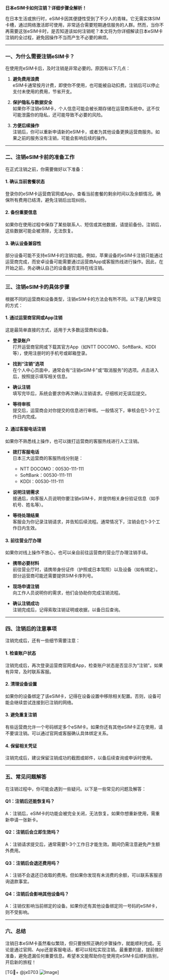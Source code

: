 **日本eSIM卡如何注销？详细步骤全解析！**

在日本生活或旅行时，eSIM卡因其便捷性受到了不少人的青睐。它无需实体SIM卡槽，通过网络激活即可使用，非常适合需要短期通信服务的人群。然而，当你不再需要这张eSIM卡时，是否知道该如何注销呢？本文将为你详细解读日本eSIM卡注销的全过程，避免因操作不当而产生不必要的麻烦。

---

### **一、为什么需要注销eSIM卡？**

在使用完eSIM卡后，及时注销是非常必要的。原因有以下几点：

1. **避免费用浪费**  
   eSIM卡通常按月计费，即使你不使用，也可能被自动扣费。注销后可以停止支付未使用的费用，节省开支。

2. **保护隐私与数据安全**  
   如果你不注销eSIM卡，个人信息可能会被长期存储在运营商系统中。这不仅可能泄露你的隐私，还可能导致不必要的风险。

3. **方便后续操作**  
   注销后，你可以重新申请新的eSIM卡，或者为其他设备更换运营商服务。如果之前的服务没有注销，可能会影响后续的操作。

---

### **二、注销eSIM卡前的准备工作**

在正式注销之前，你需要做好以下准备：

#### **1. 确认当前套餐状态**
登录你的eSIM卡运营商官网或App，查看当前套餐的剩余时间以及余额情况。确保所有费用已结清，避免注销后出现纠纷。

#### **2. 备份重要信息**
如果你在使用过程中保存了某些联系人、短信或其他数据，请提前备份。注销后，这些数据可能会被清除，无法恢复。

#### **3. 确认设备兼容性**
部分设备可能不支持eSIM卡的注销功能。例如，苹果设备的eSIM卡注销只能通过运营商完成，而安卓设备可能需要通过运营商App或客服热线进行操作。因此，在开始之前，务必确认自己的设备是否支持在线注销。

---

### **三、注销eSIM卡的具体步骤**

根据不同的运营商和设备类型，注销eSIM卡的方法会有所不同。以下是几种常见的方式：

#### **1. 通过运营商官网或App注销**
这是最简单直接的方式，适用于大多数运营商和设备。

- **登录账户**  
  打开运营商官网或下载其官方App（如NTT DOCOMO、SoftBank、KDDI等），使用注册时的手机号或邮箱登录。

- **找到“注销”选项**  
  在个人中心页面中，通常会有“注销eSIM卡”或“取消服务”的选项。点击进入后，按照提示填写相关信息。

- **确认注销**  
  填写完毕后，系统会要求你再次确认注销请求。仔细核对无误后提交。

- **等待审核**  
  提交后，运营商会对你提交的信息进行审核。一般情况下，审核会在1-3个工作日内完成。

#### **2. 通过客服电话注销**
如果你不熟悉线上操作，也可以拨打运营商的客服热线进行人工注销。

- **拨打客服电话**  
  日本三大运营商的客服热线分别是：  
  - NTT DOCOMO：00530-111-111  
  - SoftBank：00530-111-111  
  - KDDI：00530-111-111  

- **说明注销需求**  
  接通后，向客服人员说明你要注销eSIM卡，并提供相关身份验证信息（如手机号、姓名等）。

- **等待处理结果**  
  客服会为你记录注销请求，并告知后续流程。通常情况下，注销会在1-3个工作日内生效。

#### **3. 前往营业厅办理**
如果你对线上操作不放心，也可以亲自前往运营商的营业厅办理注销手续。

- **携带必要材料**  
  前往营业厅时，请携带身份证件（护照或日本驾照）以及设备（如有绑定）。部分运营商可能还需要提供SIM卡序列号。

- **现场申请注销**  
  向工作人员说明你的需求，他们会协助你完成注销流程。

- **确认注销成功**  
  注销完成后，记得索取注销证明或收据，以备日后查询。

---

### **四、注销后的注意事项**

注销完成后，还有一些细节需要注意：

#### **1. 检查账户状态**
注销完成后，再次登录运营商官网或App，检查账户状态是否显示为“注销”。如果有异常，及时联系客服。

#### **2. 清理设备设置**
如果你的设备绑定了该eSIM卡，记得在设备设置中移除相关配置。否则，设备可能会继续尝试连接到已注销的网络。

#### **3. 避免重复注销**
有些运营商允许一个号码绑定多个eSIM卡。如果你还有其他eSIM卡正在使用，请不要误注销。可以通过官网或客服确认具体绑定关系。

#### **4. 保留相关凭证**
注销完成后，建议保留注销成功的截图或邮件，以备后续查询或申诉时使用。

---

### **五、常见问题解答**

在注销过程中，你可能会遇到一些疑问。以下是一些常见的问题及解答：

#### **Q1：注销后还能恢复吗？**  
A：注销后，eSIM卡的功能会被完全关闭，无法恢复。如果你想重新使用，需重新申请一张新卡。

#### **Q2：注销后会立即生效吗？**  
A：注销请求提交后，通常需要1-3个工作日才能生效。期间仍需注意避免产生额外费用。

#### **Q3：注销后会退还费用吗？**  
A：注销不会退还已收取的费用。但如果你发现有未消费的余额，可以联系客服咨询退款事宜。

#### **Q4：注销后会影响其他设备吗？**  
A：注销仅影响当前绑定的设备。如果你还有其他设备绑定同一号码的eSIM卡，则不受影响。

---

### **六、总结**

注销日本eSIM卡虽然看似繁琐，但只要按照正确的步骤操作，就能顺利完成。无论是通过官网、App还是客服电话，都可以轻松实现注销。最重要的是，提前做好准备，避免遗漏任何重要信息。希望本文能帮助你在使用完eSIM卡后顺利告别，开启新的旅程！

[TG💪+ @jx0703 ![Image](https://github.com/user-attachments/assets/dbca1d08-cadb-493c-b0ec-ad6f7a83f270)]
